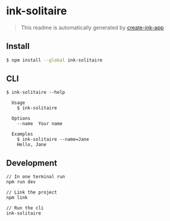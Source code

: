 # ink-solitaire

> This readme is automatically generated by [create-ink-app](https://github.com/vadimdemedes/create-ink-app)

## Install

```bash
$ npm install --global ink-solitaire
```

## CLI

```
$ ink-solitaire --help

  Usage
    $ ink-solitaire

  Options
    --name  Your name

  Examples
    $ ink-solitaire --name=Jane
    Hello, Jane
```

## Development

```
// In one terminal run
npm run dev

// Link the project
npm link

// Run the cli
ink-solitaire
```
